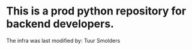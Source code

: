 # This is a prod python repository for backend developers.
The infra was last modified by: Tuur Smolders